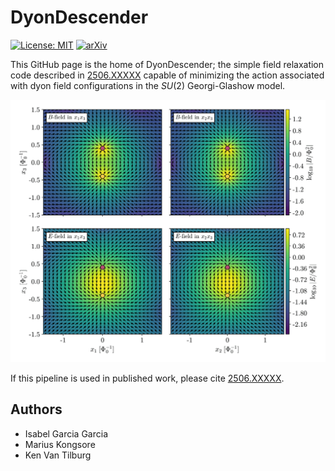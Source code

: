 # DyonDescender
[![License: MIT](https://img.shields.io/badge/License-MIT-yellow.svg)](https://opensource.org/licenses/MIT)
[![arXiv](https://img.shields.io/badge/arXiv-2505.XXXX%20-green.svg)](https://arxiv.org/abs/2506.XXXXX)

This GitHub page is the home of DyonDescender; the simple field relaxation code described in [2506.XXXXX](https://arxiv.org/abs/2506.XXXXX) capable of minimizing the action associated with dyon field configurations in the $SU(2)$ Georgi-Glashow model.

![RingFlux](/dyon_cross_section_R=0.4.png "Cross section of a relaxed Euclidean dyon loop field configuration, showing the associated E and B fields.")

If this pipeline is used in published work, please cite [2506.XXXXX](https://arxiv.org/abs/2505.XXXXX).

## Authors

- Isabel Garcia Garcia
- Marius Kongsore
- Ken Van Tilburg
